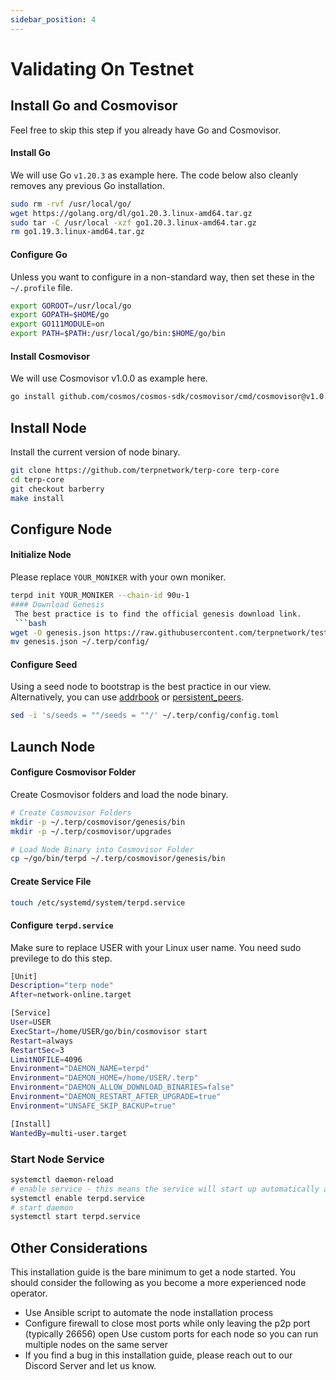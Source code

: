 ```yaml
---
sidebar_position: 4
---
```



# Validating On Testnet

## Install Go and Cosmovisor
Feel free to skip this step if you already have Go and Cosmovisor.

#### Install Go 
We will use Go `v1.20.3` as example here. The code below also cleanly removes any previous Go installation.
```bash
sudo rm -rvf /usr/local/go/
wget https://golang.org/dl/go1.20.3.linux-amd64.tar.gz
sudo tar -C /usr/local -xzf go1.20.3.linux-amd64.tar.gz
rm go1.19.3.linux-amd64.tar.gz
```
#### Configure Go 
Unless you want to configure in a non-standard way, then set these in the `~/.profile` file.
```bash
export GOROOT=/usr/local/go
export GOPATH=$HOME/go
export GO111MODULE=on
export PATH=$PATH:/usr/local/go/bin:$HOME/go/bin
```
#### Install Cosmovisor
We will use Cosmovisor v1.0.0 as example here.
```bash
go install github.com/cosmos/cosmos-sdk/cosmovisor/cmd/cosmovisor@v1.0.0

```
## Install Node 
Install the current version of node binary.
```bash
git clone https://github.com/terpnetwork/terp-core terp-core
cd terp-core
git checkout barberry
make install
```
## Configure Node 
#### Initialize Node
Please replace `YOUR_MONIKER` with your own moniker.
```bash
terpd init YOUR_MONIKER --chain-id 90u-1
#### Download Genesis
 The best practice is to find the official genesis download link.
 ```bash
wget -O genesis.json https://raw.githubusercontent.com/terpnetwork/test-net/master/90u-1/genesis.json 
mv genesis.json ~/.terp/config/
 ```
#### Configure Seed
Using a seed node to bootstrap is the best practice in our view. Alternatively, you can use [addrbook](https://nodejumper.io/terpnetwork-testnet/sync) or [persistent_peers](https://github.com/terpnetwork/chain-registry/blob/master/testnets/terpnettestnet/chain.json).
```bash
sed -i 's/seeds = ""/seeds = ""/' ~/.terp/config/config.toml
```
## Launch Node 
#### Configure Cosmovisor Folder
Create Cosmovisor folders and load the node binary.
```bash
# Create Cosmovisor Folders
mkdir -p ~/.terp/cosmovisor/genesis/bin
mkdir -p ~/.terp/cosmovisor/upgrades

# Load Node Binary into Cosmovisor Folder
cp ~/go/bin/terpd ~/.terp/cosmovisor/genesis/bin
```
#### Create Service File
```bash
touch /etc/systemd/system/terpd.service

```
#### Configure `terpd.service`
Make sure to replace USER with your Linux user name. You need sudo previlege to do this step.
```bash
[Unit]
Description="terp node"
After=network-online.target

[Service]
User=USER
ExecStart=/home/USER/go/bin/cosmovisor start
Restart=always
RestartSec=3
LimitNOFILE=4096
Environment="DAEMON_NAME=terpd"
Environment="DAEMON_HOME=/home/USER/.terp"
Environment="DAEMON_ALLOW_DOWNLOAD_BINARIES=false"
Environment="DAEMON_RESTART_AFTER_UPGRADE=true"
Environment="UNSAFE_SKIP_BACKUP=true"

[Install]
WantedBy=multi-user.target
```
### Start Node Service
```bash
systemctl daemon-reload
# enable service - this means the service will start up automatically after a system reboot
systemctl enable terpd.service
# start daemon
systemctl start terpd.service
```
## Other Considerations
This installation guide is the bare minimum to get a node started. You should consider the following as you become a more experienced node operator.

- Use Ansible script to automate the node installation process
- Configure firewall to close most ports while only leaving the p2p port (typically 26656) open
Use custom ports for each node so you can run multiple nodes on the same server
- If you find a bug in this installation guide, please reach out to our Discord Server and let us know.